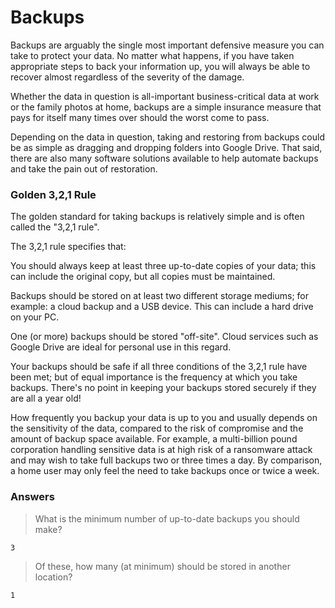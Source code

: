 # Backups

Backups are arguably the single most important defensive measure you can take to protect your data. No matter what happens, if you have taken appropriate steps to back your information up, you will always be able to recover almost regardless of the severity of the damage.

Whether the data in question is all-important business-critical data at work or the family photos at home, backups are a simple insurance measure that pays for itself many times over should the worst come to pass.

Depending on the data in question, taking and restoring from backups could be as simple as dragging and dropping folders into Google Drive. That said, there are also many software solutions available to help automate backups and take the pain out of restoration.

### Golden 3,2,1 Rule

The golden standard for taking backups is relatively simple and is often called the "3,2,1 rule".

The 3,2,1 rule specifies that:

You should always keep at least three up-to-date copies of your data; this can include the original copy, but all copies must be maintained.

Backups should be stored on at least two different storage mediums; for example: a cloud backup and a USB device. This can include a hard drive on your PC.

One (or more) backups should be stored "off-site". Cloud services such as Google Drive are ideal for personal use in this regard.

Your backups should be safe if all three conditions of the 3,2,1 rule have been met; but of equal importance is the frequency at which you take backups. There's no point in keeping your backups stored securely if they are all a year old!

How frequently you backup your data is up to you and usually depends on the sensitivity of the data, compared to the risk of compromise and the amount of backup space available. For example, a multi-billion pound corporation handling sensitive data is at high risk of a ransomware attack and may wish to take full backups two or three times a day. By comparison, a home user may only feel the need to take backups once or twice a week.

### Answers

> What is the minimum number of up-to-date backups you should make?

```
3
```

> Of these, how many (at minimum) should be stored in another location?

```
1
```
